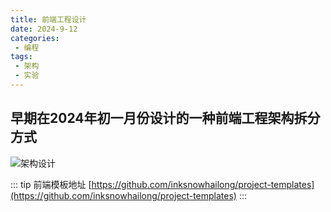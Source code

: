 ```yaml
---
title: 前端工程设计
date: 2024-9-12
categories:
 - 编程
tags:
 - 架构
 - 实验
---
```

## 早期在2024年初一月份设计的一种前端工程架构拆分方式
![架构设计](/images/project_2024.png)

::: tip 前端模板地址
 [https://github.com/inksnowhailong/project-templates](https://github.com/inksnowhailong/project-templates)
:::
